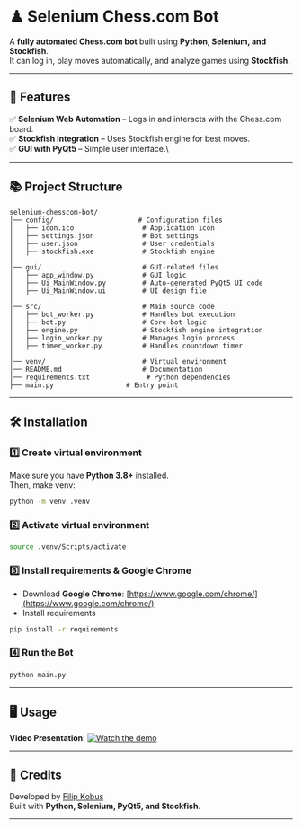 # ♟ Selenium Chess.com Bot

A **fully automated Chess.com bot** built using **Python, Selenium, and Stockfish**.\
It can log in, play moves automatically, and analyze games using **Stockfish**.

---

## 🎯 Features

✅ **Selenium Web Automation** – Logs in and interacts with the Chess.com board.\
✅ **Stockfish Integration** – Uses Stockfish engine for best moves.\
✅ **GUI with PyQt5** – Simple user interface.\

---

## 📚 Project Structure

```
selenium-chesscom-bot/
│── config/                     # Configuration files
│   ├── icon.ico                 # Application icon
│   ├── settings.json            # Bot settings
│   ├── user.json                # User credentials
│   ├── stockfish.exe            # Stockfish engine
│
│── gui/                         # GUI-related files
│   ├── app_window.py            # GUI logic
│   ├── Ui_MainWindow.py         # Auto-generated PyQt5 UI code
│   ├── Ui_MainWindow.ui         # UI design file
│
│── src/                         # Main source code
│   ├── bot_worker.py            # Handles bot execution
│   ├── bot.py                   # Core bot logic
│   ├── engine.py                # Stockfish engine integration
│   ├── login_worker.py          # Manages login process
│   ├── timer_worker.py          # Handles countdown timer
│
│── venv/                        # Virtual environment
│── README.md                    # Documentation
│── requirements.txt              # Python dependencies
├── main.py                  # Entry point
```
---

## 🛠 Installation

### **1️⃣ Create virtual environment**

Make sure you have **Python 3.8+** installed.\
Then, make venv:

```sh
python -m venv .venv
```

### **2️⃣ Activate virtual environment**

```sh
source .venv/Scripts/activate
```


### **3️⃣ Install requirements & Google Chrome**

- Download **Google Chrome**: [https://www.google.com/chrome/](https://www.google.com/chrome/)
- Install requirements
```sh
pip install -r requirements
```

### **4️⃣ Run the Bot**

```sh
python main.py
```

---

## 🖥️ **Usage**

 **Video Presentation**:
[![Watch the demo](https://img.youtube.com/vi/lH6JCJVjvCI/maxresdefault.jpg)](https://www.youtube.com/watch?v=lH6JCJVjvCI)

---


## 🤝 Credits

Developed by [Filip Kobus](https://github.com/filip-kobus)\
Built with **Python, Selenium, PyQt5, and Stockfish**.

---

